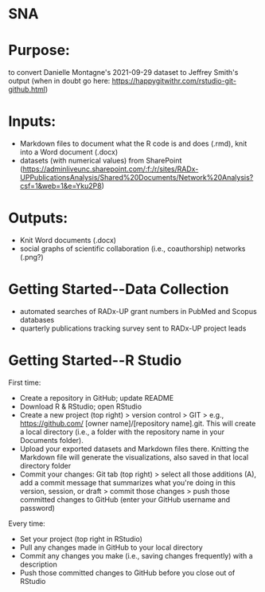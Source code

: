 # SNA

# Purpose:
to convert Danielle Montagne's 2021-09-29 dataset to Jeffrey Smith's output (when in doubt go here: https://happygitwithr.com/rstudio-git-github.html)

# Inputs:
+ Markdown files to document what the R code is and does (.rmd), knit into a Word document (.docx)
+ datasets (with numerical values) from SharePoint 
(https://adminliveunc.sharepoint.com/:f:/r/sites/RADx-UPPublicationsAnalysis/Shared%20Documents/Network%20Analysis?csf=1&web=1&e=Yku2P8) 

# Outputs:
+ Knit Word documents (.docx)
+ social graphs of scientific collaboration (i.e., coauthorship) networks (.png?)

# Getting Started--Data Collection
+ automated searches of RADx-UP grant numbers in PubMed and Scopus databases
+ quarterly publications tracking survey sent to RADx-UP project leads 

# Getting Started--R Studio
First time:
+ Create a repository in GitHub; update README
+ Download R & RStudio; open RStudio
+ Create a new project (top right) > version control > GIT > e.g., https://github.com/ [owner name]/[repository name].git. This will create a local directory (i.e., a folder with the repository name in your Documents folder).
+ Upload your exported datasets and Markdown files there. Knitting the Markdown file will generate the visualizations, also saved in that local directory folder
+ Commit your changes: Git tab (top right) > select all those additions (A), add a commit message that summarizes what you're doing in this version, session, or draft > commit those changes > push those committed changes to GitHub (enter your GitHub username and password)

Every time:
+ Set your project (top right in RStudio)
+ Pull any changes made in GitHub to your local directory
+ Commit any changes you make (i.e., saving changes frequently) with a description
+ Push those committed changes to GitHub before you close out of RStudio
